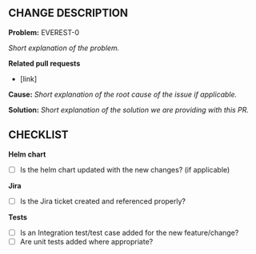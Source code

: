 **CHANGE DESCRIPTION**
---
**Problem:**
EVEREST-0

*Short explanation of the problem.*

**Related pull requests**

- [link]

**Cause:**
*Short explanation of the root cause of the issue if applicable.*

**Solution:**
*Short explanation of the solution we are providing with this PR.*

**CHECKLIST**
---
**Helm chart**
- [ ] Is the helm chart updated with the new changes? (if applicable)

**Jira**
- [ ] Is the Jira ticket created and referenced properly?

**Tests**
- [ ] Is an Integration test/test case added for the new feature/change?
- [ ] Are unit tests added where appropriate?

